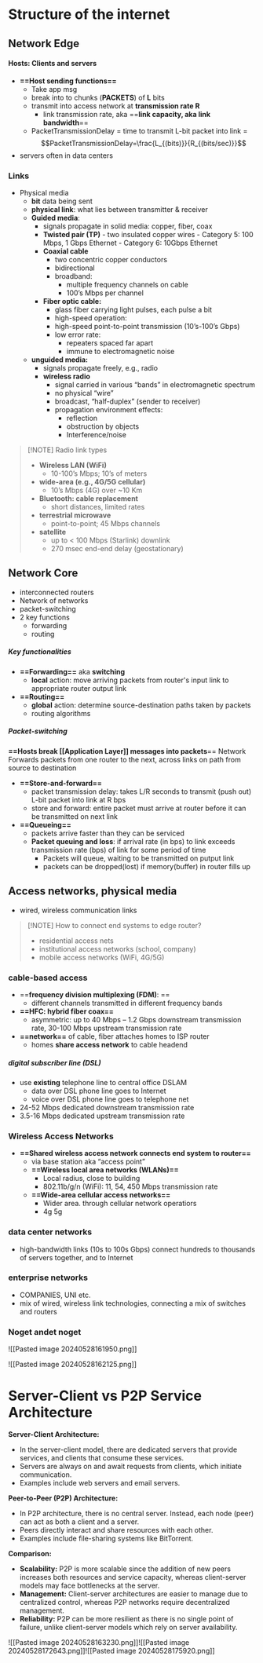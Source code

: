 # Structure of the internet
## Network Edge
#### Hosts: Clients and servers
- **==Host sending functions==**
	- Take app msg
	- break into to chunks (**PACKETS**) of **L** bits
	- transmit into access network at **transmission rate R**
		- link transmission rate, aka ==**link capacity, aka link bandwidth**== 
	- PacketTransmissionDelay = time to transmit L-bit packet into link = $$PacketTransmissionDelay=\frac{L_{(bits)}}{R_{(bits/sec)}}$$
- servers often in data centers

### Links
- Physical media
	- **bit** data being sent
	- **physical link**: what lies between transmitter & receiver
	- **Guided media**: 
		- signals propagate in solid media: copper, fiber, coax
		- **Twisted pair (TP)**
				- two insulated copper wires 
					- Category 5: 100 Mbps, 1 Gbps Ethernet 
					- Category 6: 10Gbps Ethernet
		- **Coaxial cable**
			- two concentric copper conductors
			- bidirectional 
			- broadband: 
				- multiple frequency channels on cable 
				- 100’s Mbps per channel
		- **Fiber optic cable:** 
			- glass fiber carrying light pulses, each pulse a bit
			- high-speed operation: 
			- high-speed point-to-point transmission (10’s-100’s Gbps) 
			- low error rate: 
				- repeaters spaced far apart 
				- immune to electromagnetic noise
	- **unguided media:**
		- signals propagate freely, e.g., radio
		- **wireless radio**
			- signal carried in various “bands” in electromagnetic spectrum
			- no physical “wire”
			- broadcast, “half-duplex” (sender to receiver)
			- propagation environment effects:
				- reflection 
				- obstruction by objects 
				- Interference/noise
	


> [!NOTE] Radio link types
>  - **Wireless LAN (WiFi)** 
> 	 - 10-100’s Mbps; 10’s of meters 
> - **wide-area (e.g., 4G/5G cellular)** 
> 	- 10’s Mbps (4G) over ~10 Km
> - **Bluetooth: cable replacement** 
> 	- short distances, limited rates 
> - **terrestrial microwave** 
> 	- point-to-point; 45 Mbps channels 
> - **satellite**
> 	- up to < 100 Mbps (Starlink) downlink 
> 	- 270 msec end-end delay (geostationary)

## Network Core

- interconnected routers
- Network of networks
- packet-switching
- 2 key functions
	- forwarding
	- routing


##### Key functionalities
- **==Forwarding==** aka **switching**
	- **local** action: move arriving packets from router's input link to appropriate router output link
- **==Routing==**
	- **global** action: determine source-destination paths taken by packets
	- routing algorithms


##### Packet-switching
**==Hosts break [[Application Layer]] messages into packets**==
Network Forwards packets from one router to the next, across links on path from source to destination
- **==Store-and-forward==**
	- packet transmission delay: takes L/R seconds to transmit (push out) L-bit packet into link at R bps
	- store and forward: entire packet must arrive at router before it can be transmitted on next link
- **==Queueing==**
	- packets arrive faster than they can be serviced
	- **Packet queuing and loss**: if arrival rate (in bps) to link exceeds transmission rate (bps) of link for some period of time
		- Packets will queue, waiting to be transmitted on putput link
		- packets can be dropped(lost) if memory(buffer) in router fills up
## Access networks, physical media
- wired, wireless communication links

> [!NOTE] How to connect end systems to edge router?
> - residential access nets
> - institutional access networks (school, company)
> - mobile access networks (WiFi, 4G/5G)
### cable-based access
- ==**frequency division multiplexing (FDM)**: ==
	- different channels transmitted in different frequency bands
- **==HFC: hybrid fiber coax==**
	- asymmetric: up to 40 Mbps – 1.2 Gbps downstream transmission rate, 30-100 Mbps upstream transmission rate
- **==network==** of cable, fiber attaches homes to ISP router
	- homes **share access network** to cable headend
##### digital subscriber line (DSL)
- use **existing** telephone line to central office DSLAM
	- data over DSL phone line goes to Internet
	- voice over DSL phone line goes to telephone net
- 24-52 Mbps dedicated downstream transmission rate
- 3.5-16 Mbps dedicated upstream transmission rate

### Wireless Access Networks
- **==Shared wireless access network connects end system to router==**
	- via base station aka “access point”
	- **==Wireless local area networks (WLANs)==**
		- Local radius, close to building
		- 802.11b/g/n (WiFi): 11, 54, 450 Mbps transmission rate
	- **==Wide-area cellular access networks==**
		- Wider area. through cellular network operatiors
		- 4g 5g

### data center networks
- high-bandwidth links (10s to 100s Gbps) connect hundreds to thousands of servers together, and to Internet
### enterprise networks
- COMPANIES, UNI etc.
- mix of wired, wireless link technologies, connecting a mix of switches and routers

### Noget andet noget
![[Pasted image 20240528161950.png]]

![[Pasted image 20240528162125.png]]
# Server-Client vs P2P Service Architecture

**Server-Client Architecture:**
- In the server-client model, there are dedicated servers that provide services, and clients that consume these services.
- Servers are always on and await requests from clients, which initiate communication.
- Examples include web servers and email servers.

**Peer-to-Peer (P2P) Architecture:**
- In P2P architecture, there is no central server. Instead, each node (peer) can act as both a client and a server.
- Peers directly interact and share resources with each other.
- Examples include file-sharing systems like BitTorrent.

**Comparison:**
- **Scalability:** P2P is more scalable since the addition of new peers increases both resources and service capacity, whereas client-server models may face bottlenecks at the server.
- **Management:** Client-server architectures are easier to manage due to centralized control, whereas P2P networks require decentralized management.
- **Reliability:** P2P can be more resilient as there is no single point of failure, unlike client-server models which rely on server availability.


![[Pasted image 20240528163230.png]]![[Pasted image 20240528172643.png]]![[Pasted image 20240528175920.png]]